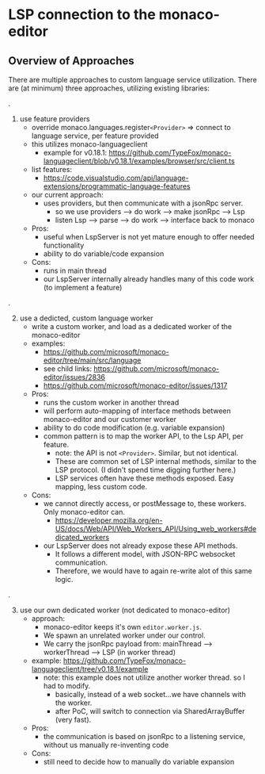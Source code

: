 # LSP connection to the monaco-editor


## Overview of Approaches
There are multiple approaches to custom language service utilization. There are (at minimum) three approaches, utilizing existing libraries:

.

1. use feature providers
    - override monaco.languages.register`<Provider>`   => connect to language service, per feature provided
    - this utilizes monaco-languageclient
        - example for v0.18.1: https://github.com/TypeFox/monaco-languageclient/blob/v0.18.1/examples/browser/src/client.ts
    - list features:
        - https://code.visualstudio.com/api/language-extensions/programmatic-language-features 
    - our current approach:
        - uses providers, but then communicate with a jsonRpc server.
            - so we use providers --> do work --> make jsonRpc --> Lsp
            - listen Lsp --> parse --> do work --> interface back to monaco
    - Pros:
        - useful when LspServer is not yet mature enough to offer needed functionality
        - ability to do variable/code expansion
    - Cons:
        - runs in main thread
        - our LspServer internally already handles many of this code work (to implement a feature)

.

2. use a dedicted, custom language worker
    - write a custom worker, and load as a dedicated worker of the monaco-editor
    - examples: 
        - https://github.com/microsoft/monaco-editor/tree/main/src/language
        - see child links: https://github.com/microsoft/monaco-editor/issues/2836
        - https://github.com/microsoft/monaco-editor/issues/1317
    - Pros:
        - runs the custom worker in another thread
        - will perform auto-mapping of interface methods between monaco-editor and our customer worker
        - ability to do code modification (e.g. variable expansion)
        - common pattern is to map the worker API, to the Lsp API, per feature.
            - note: the API is not `<Provider>`. Similar, but not identical.
            - These are common set of LSP internal methods, similar to the LSP protocol. (I didn't spend time digging further here.)
            - LSP services often have these methods exposed. Easy mapping, less custom code.
    - Cons:
        - we cannot directly access, or postMessage to, these workers. Only monaco-editor can.
            - https://developer.mozilla.org/en-US/docs/Web/API/Web_Workers_API/Using_web_workers#dedicated_workers
        - our LspServer does not already expose these API methods.
            - It follows a different model, with JSON-RPC websocket communication.
            - Therefore, we would have to again re-write alot of this same logic.

.

3. use our own dedicated worker (not dedicated to monaco-editor)
    - approach:
        - monaco-editor keeps it's own `editor.worker.js`.
        - We spawn an unrelated worker under our control.
        - We carry the jsonRpc payload from: mainThread --> workerThread --> LSP (in worker thread)
    - example: https://github.com/TypeFox/monaco-languageclient/tree/v0.18.1/example
        - note: this example does not utilize another worker thread. so I had to modify.
            - basically, instead of a web socket...we have channels with the worker.
            - after PoC, will switch to connection via SharedArrayBuffer (very fast).
    - Pros:
        - the communication is based on jsonRpc to a listening service, without us manually re-inventing code
    - Cons:
        - still need to decide how to manually do variable expansion




